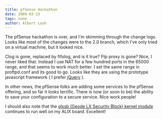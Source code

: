 ```yaml
---
title: pfSense Hackathon
date: 2009-03-23
tags: none
author: Albert Lash
---
```

The pfSense hackathon is over, and I'm skimming through the change logs. Looks like most of the changes were to the 2.0 branch, which I've only tried on a virtual machine, but it looked nice.

Clog is gone, replaced by fifolog, and is it true? Ftp proxy is gone? Nice, I never liked that. Instead I use NAT for a few hundred ports in the 65000 range, and that seems to work much better. I set the same range in proftpd.conf and its good to go. Looks like they are using the prototype javascript framework ( I prefer <a href="http://www.docunext.com/">jQuery</a> ).

In other news, the pfSense folks are adding some services to the pfSense offering, and so far it looks terrific. There is now (or soon to be) the ability to save your configuration to a secure service. Nice work people!

I should also note that the <a href="http://www.docunext.com/2009/02/freebsd-glxsb/">glxsb (Geode LX Security Block) kernel module</a> continues to run well on my ALIX board. Excellent!

